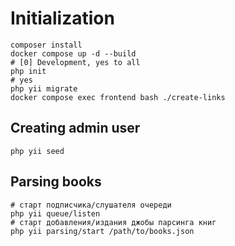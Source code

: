 # Initialization
```shell
composer install
docker compose up -d --build
# [0] Development, yes to all
php init
# yes
php yii migrate
docker compose exec frontend bash ./create-links
```
## Creating admin user
```shell
php yii seed
```
## Parsing books
```shell
# старт подписчика/слушателя очереди
php yii queue/listen
# старт добавления/издания джобы парсинга книг
php yii parsing/start /path/to/books.json
```